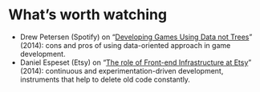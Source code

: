 <!--
tags:
  - worth-watching
  - javascript
  - devops
description: List of favorite talks and performances.
-->

# What’s worth watching

- Drew Petersen (Spotify) on “[Developing Games Using Data not Trees](https://www.youtube.com/watch?v=uNVP5jDOVAY)” (2014): cons and pros of using data-oriented approach in game development.
- Daniel Espeset (Etsy) on “[The role of Front-end Infrastructure at Etsy](https://vimeo.com/109912254)” (2014): continuous and experimentation-driven development, instruments that help to delete old code constantly.
<!--: class="post__content-list" -->